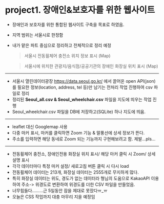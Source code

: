 # project1. 장애인&보호자를 위한 웹사이트 

- 장애인과 보호자를 위한 통합된 웹사이트 구축을 목표로 하였음.

- 지역 범위는 서울시로 한정함

- 내가 맡은 파트 중심으로 정리하고 전체적으로 정리 예정
  > 서울시 전동휠체어 충전소 위치 정보 표시 (Map)

  > 서울시에 위치한 관광지/음식점/공공기관의 장애인 화장실 위치 표시 (Map)

---

- 서울시 열린데이터광장 https://data.seoul.go.kr/ 에서 끌어온 open API(json)를 필요한 정보(location, address, tel 등)만 남기는 전처리 작업 진행하여 csv 파일로 정리
- 정리된 **Seoul_all.csv & Seoul_wheelchair.csv** 파일을 지도에 띄우는 작업 진행
- Seoul_wheelchair.csv 파일을 DB에 저장하고(SQLite) 하나 지도에 띄움.

---

- leaflet 대신 Googlemap 사용
- 다중 마커 표시, 마커를 클릭하면 Zoom 기능 & 말풍선에 상세 정보가 뜬다.
- 주소를 입력하면 해당 동네로 Zoom 되는 기능까지 구현해보려고 함. 제발...pls...

---

- 전동휠체어 충전소, 장애인전용 화장실 위치 표시/ 해당 마커 클릭 시 Zoom/ 상세설명 표시
- 각각 데이터마다 특정 마커 설정/ 새로고침 버튼 클릭 시 다시 load
- 전동휠체어 데이터는 213개, 화장실 데이터는 2555개로 무지하게 많다.
- 특히 화장실 데이터는 위도, 경도가 없는 데이터라 형님의 도움으로 KakaoAPI 이용하여 주소-> 위경도로 변환하여 위경도를 더한 CSV 파일을 만들었음.
- 너무힘들다.........근 5일동안 잠을 제대로 못잤다ㅠ_ㅠ
- 오늘은 CSS 작업까지 대충 마무리 지을 예정임